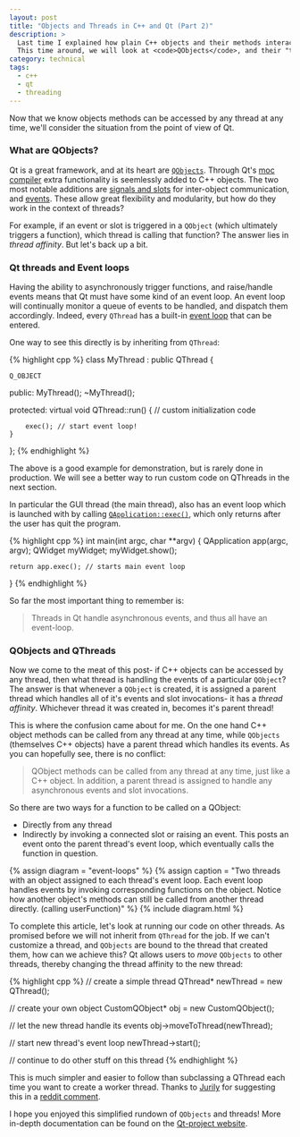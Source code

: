 ```yaml
---
layout: post
title: "Objects and Threads in C++ and Qt (Part 2)"
description: >
  Last time I explained how plain C++ objects and their methods interact with threads.
  This time around, we will look at <code>QObjects</code>, and their "thread affinity".
category: technical
tags:
  - c++
  - qt
  - threading
---
```


Now that we know objects methods can be accessed by any thread at any time,
we'll consider the situation from the point of view of Qt.

### What are QObjects?

Qt is a great framework, and at its heart are
<a href="http://qt-project.org/doc/qt-4.8/object.html"><code>QObjects</code></a>.
Through Qt's <a href="http://qt-project.org/doc/qt-4.8/moc.html#moc">moc compiler</a>
extra functionality is seemlessly added to C++ objects.
The two most notable additions are <a href="http://qt-project.org/doc/qt-5.0/signalsandslots.html">signals and slots</a> for inter-object communication, and <a href="http://qt-project.org/doc/qt-5.0/eventsandfilters.html">events</a>.
These allow great flexibility and modularity, but how do they work in the context of threads?

For example, if an event or slot is triggered in a <code>QObject</code> (which
ultimately triggers a function), which thread is calling that function? The
answer lies in _thread affinity_. But let's back up a bit.

### Qt threads and Event loops

Having the ability to asynchronously trigger functions, and raise/handle events
means that Qt must have some kind of an event loop. An event loop will continually
monitor a queue of events to be handled, and dispatch them accordingly.
Indeed, every <code>QThread</code> has a built-in <a href="http://qt-project.org/doc/qt-5.0/qthread.html#exec">event loop</a> that can be entered.

One way to see this directly is by inheriting from <code>QThread</code>:

{% highlight cpp %}
class MyThread : public QThread {
    
    Q_OBJECT

public:
    MyThread();
    ~MyThread();

protected:
    virtual void QThread::run() {
        // custom initialization code

        exec(); // start event loop!
    }
};
{% endhighlight %}

The above is a good example for demonstration, but is rarely done in production. We will see a better way to run custom code on QThreads in the next section.

In particular the GUI thread (the main thread), also has an event loop which is
launched with by calling <a href="http://qt-project.org/doc/qt-4.8/qcoreapplication.html#exec"><code>QApplication::exec()</code></a>, which only returns after the user has quit the program.

{% highlight cpp %}
int main(int argc, char **argv)
{
    QApplication app(argc, argv);
    QWidget myWidget;
    myWidget.show();

    return app.exec(); // starts main event loop
}
{% endhighlight %}

So far the most important thing to remember is:

> Threads in Qt handle asynchronous events, and thus all have an event-loop.

### QObjects and QThreads

Now we come to the meat of this post- if C++ objects can be accessed by any
thread, then what thread is handling the events of a particular <code>QObject</code>?
The answer is that whenever a <code>QObject</code> is created, it is assigned a parent thread
which handles all of it's events and slot invocations- it has a _thread
affinity_. Whichever thread it was created in, becomes it's parent thread!

This is where the confusion came about for me. On the one hand C++ object
methods can be called from any thread at any time, while <code>QObjects</code> (themselves
C++ objects) have a parent thread which handles its events. As you can hopefully
see, there is no conflict:

> QObject methods can be called from any thread at any time, just like a C++
> object. In addition, a parent thread is assigned to handle any
> asynchronous events and slot invocations.

So there are two ways for a function to be called on a QObject:

* Directly from any thread
* Indirectly by invoking a connected slot or raising an event. This posts an event onto the parent thread's event loop, which eventually calls the function in question.

{% assign diagram = "event-loops" %}
{% assign caption = "Two threads with an object assigned to each thread's event loop. Each event loop handles events by invoking corresponding functions on the object. Notice how another object's methods can still be called from another thread directly. (calling userFunction)" %}
{% include diagram.html %}

To complete this article, let's look at running our code on other threads.
As promised before we will not inherit from <code>QThread</code> for the job.
If we can't customize a thread, and <code>QObjects</code> are bound to the thread that created them, how can we achieve this? Qt allows users to _move_ <code>QObjects</code> to other threads, thereby changing the thread affinity to the new thread:

{% highlight cpp %}
// create a simple thread
QThread* newThread = new QThread();

// create your own object 
CustomQObject* obj = new CustomQObject();

// let the new thread handle its events
obj->moveToThread(newThread);

// start new thread's event loop
newThread->start();

// continue to do other stuff on this thread
{% endhighlight %}

This is much simpler and easier to follow than subclassing a QThread each time you want to create a worker thread.
Thanks to <a href="https://github.com/Jurily">Jurily</a> for suggesting this in a <a href="http://www.reddit.com/r/programming/comments/z9daf/objects_and_threads_in_c_and_qt/c62n6sn">reddit comment</a>.

I hope you enjoyed this simplified rundown of <code>QObjects</code> and threads! More in-depth documentation can be found on the <a href="http://qt-project.org/doc/qt-4.8/threads-qobject.html">Qt-project website</a>.

